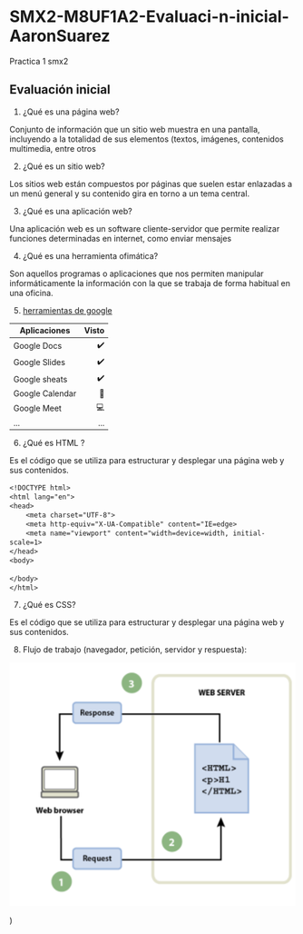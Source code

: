 # SMX2-M8UF1A2-Evaluaci-n-inicial-AaronSuarez
Practica 1 smx2

## Evaluación inicial

1. ¿Qué es una página web?

Conjunto de información que un sitio web muestra en una pantalla, incluyendo a la totalidad de sus elementos (textos, imágenes, contenidos multimedia, entre otros

2. ¿Qué es un sitio web?

Los sitios web están compuestos por páginas que suelen estar enlazadas a un menú general y su contenido gira en torno a un tema central.

3. ¿Qué es una aplicación web?

Una aplicación web es un software cliente-servidor que permite realizar funciones determinadas en internet, como enviar mensajes

4. ¿Qué es una herramienta ofimática?   

Son aquellos programas o aplicaciones que nos permiten manipular informáticamente la información con la que se trabaja de forma habitual en una oficina.

5. [herramientas de google](https://www.google.com/intl/es-419/chrome/browser-tools/)

|Aplicaciones  |Visto |
|----------|----------:|
|Google Docs |✔️|
|Google Slides |✔️|
|Google sheats |✔️|
|Google Calendar |📅|
|Google Meet |💻|
|... |...|

6. ¿Qué es HTML ?

Es el código que se utiliza para estructurar y desplegar una página web y sus contenidos.

``` 
<!DOCTYPE html>
<html lang="en">
<head>
    <meta charset="UTF-8">
    <meta http-equiv="X-UA-Compatible" content="IE=edge>
    <meta name="viewport" content="width=device=width, initial-scale=1>
</head>
<body>

</body>
</html>
```

7. ¿Qué es CSS?

Es el código que se utiliza para estructurar y desplegar una página web y sus contenidos.

8. Flujo de trabajo (navegador, petición, servidor y respuesta):

![U+200E](https://github.com/aaron-szz/SMX2-M8UF1A2-Evaluaci-n-inicial-AaronSuarez/blob/main/Captura%20de%20pantalla%202023-09-29%20160450.png "imagen")































)